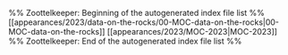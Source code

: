 %% Zoottelkeeper: Beginning of the autogenerated index file list  %%
 [[appearances/2023/data-on-the-rocks/00-MOC-data-on-the-rocks|00-MOC-data-on-the-rocks]]
 [[appearances/2023/MOC-2023|MOC-2023]]
%% Zoottelkeeper: End of the autogenerated index file list  %%
